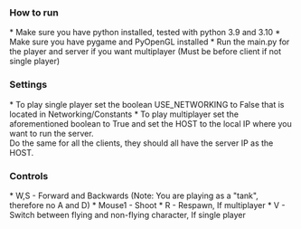 <h3>How to run</h3>
* Make sure you have python installed, tested with python 3.9 and 3.10
* Make sure you have pygame and PyOpenGL installed
* Run the main.py for  the player and server if you want multiplayer (Must be before client if not single player)

<h3>Settings</h3>
* To play single player set the boolean USE_NETWORKING to False that is located in Networking/Constants
* To play multiplayer set the aforementioned boolean to True and set the HOST to the local IP where you want to run the server.<br>
Do the same for all the clients, they should all have the server IP as the HOST.

<h3>Controls</h3>
* W,S - Forward and Backwards (Note: You are playing as a "tank", therefore no A and D)
* Mouse1 - Shoot
* R - Respawn, If multiplayer
* V - Switch between flying and non-flying character, If single player